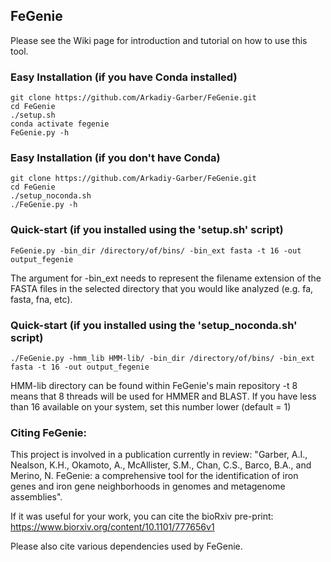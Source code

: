 ## FeGenie

Please see the Wiki page for introduction and tutorial on how to use this tool.

### Easy Installation (if you have Conda installed)
    git clone https://github.com/Arkadiy-Garber/FeGenie.git
    cd FeGenie
    ./setup.sh
    conda activate fegenie
    FeGenie.py -h

### Easy Installation (if you don't have Conda)
    git clone https://github.com/Arkadiy-Garber/FeGenie.git
    cd FeGenie
    ./setup_noconda.sh
    ./FeGenie.py -h

### Quick-start (if you installed using the 'setup.sh' script)
    FeGenie.py -bin_dir /directory/of/bins/ -bin_ext fasta -t 16 -out output_fegenie
The argument for -bin_ext needs to represent the filename extension of the FASTA files in the selected directory that you would like analyzed (e.g. fa, fasta, fna, etc).

### Quick-start (if you installed using the 'setup_noconda.sh' script)
    ./FeGenie.py -hmm_lib HMM-lib/ -bin_dir /directory/of/bins/ -bin_ext fasta -t 16 -out output_fegenie
HMM-lib directory can be found within FeGenie's main repository
-t 8 means that 8 threads will be used for HMMER and BLAST. If you have less than 16 available on your system, set this number lower (default = 1)



### Citing FeGenie:
This project is involved in a publication currently in review: "Garber, A.I., Nealson, K.H., Okamoto, A., McAllister, S.M., Chan, C.S., Barco, B.A., and Merino, N. FeGenie: a comprehensive tool for the identification of iron genes and iron gene neighborhoods in genomes and metagenome assemblies".

If it was useful for your work, you can cite the bioRxiv pre-print: https://www.biorxiv.org/content/10.1101/777656v1


Please also cite various dependencies used by FeGenie.
